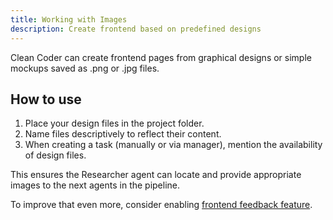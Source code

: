 ```yaml
---
title: Working with Images
description: Create frontend based on predefined designs
---
```


Clean Coder can create frontend pages from graphical designs or simple mockups saved as .png or .jpg files.

## How to use

1. Place your design files in the project folder.
2. Name files descriptively to reflect their content.
3. When creating a task (manually or via manager), mention the availability of design files.

This ensures the Researcher agent can locate and provide appropriate images to the next agents in the pipeline.

To improve that even more, consider enabling [frontend feedback feature](/features/frontend_feedback).